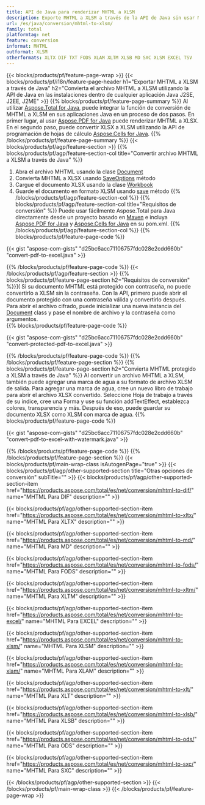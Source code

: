 ```yaml
---
title: API de Java para renderizar MHTML a XLSM
description: Exporte MHTML a XLSM a través de la API de Java sin usar Microsoft Excel o Adobe Reader
url: /es/java/conversion/mhtml-to-xlsm/
family: total
platformtag: net
feature: conversion
informat: MHTML
outformat: XLSM
otherformats: XLTX DIF TXT FODS XLAM XLTM XLSB MD SXC XLSM EXCEL TSV
---
```

{{< blocks/products/pf/feature-page-wrap >}}
{{< blocks/products/pf/i18n/feature-page-header h1="Exportar MHTML a XLSM a través de Java" h2="Convierta el archivo MHTML a XLSM utilizando la API de Java en las instalaciones dentro de cualquier aplicación Java J2SE, J2EE, J2ME" >}}
{{% blocks/products/pf/feature-page-summary %}}
Al utilizar [Aspose.Total for Java](https://products.aspose.com/total/java/), puede integrar la función de conversión de MHTML a XLSM en sus aplicaciones Java en un proceso de dos pasos. En primer lugar, al usar [Aspose.PDF for Java](https://products.aspose.com/pdf/java/) puede renderizar MHTML a XLSX. En el segundo paso, puede convertir XLSX a XLSM utilizando la API de programación de hojas de cálculo [Aspose.Cells for Java](https://products.aspose.com/cells/java/).
{{% /blocks/products/pf/feature-page-summary  %}}
{{< blocks/products/pf/agp/feature-section >}}
{{% blocks/products/pf/agp/feature-section-col title="Convertir archivo MHTML a XLSM a través de Java" %}}
1. Abra el archivo MHTML usando la clase [Document](https://apireference.aspose.com/pdf/java/com.aspose.pdf/Document)
2. Convierta MHTML a XLSX usando [SaveOptions](https://apireference.aspose.com/pdf/java/com.aspose.pdf/Document#save-java.lang.String-com.aspose.pdf.SaveOptions-) método
3. Cargue el documento XLSX usando la clase [Workbook](https://apireference.aspose.com/cells/java/com.aspose.cells/Workbook)
4. Guarde el documento en formato XLSM usando [save](https://apireference.aspose.com/cells/java/com.aspose.cells/workbook#save(java.lang.String,%20com.aspose.cells.GuardarOpciones)) método
{{% /blocks/products/pf/agp/feature-section-col %}}
{{% blocks/products/pf/agp/feature-section-col title="Requisitos de conversión" %}}
Puede usar fácilmente Aspose.Total para Java directamente desde un proyecto basado en [Maven](https://repository.aspose.com/webapp/#/artifacts/browse/tree/General/repo/com/aspose/aspose-total) e incluya [Aspose.PDF for Java](https://docs.aspose.com/pdf/java/installation/) y [Aspose.Cells for Java](https://docs.aspose.com/cells/java/installation/) en su pom.xml.
{{% /blocks/products/pf/agp/feature-section-col %}}
{{% blocks/products/pf/feature-page-code %}}

{{< gist "aspose-com-gists" "d25bc6acc71106757fdc028e2cdd660b" "convert-pdf-to-excel.java" >}}


{{% /blocks/products/pf/feature-page-code %}}
{{< /blocks/products/pf/agp/feature-section >}}
{{% blocks/products/pf/feature-page-section  h2="Requisitos de conversión" %}}](
Si su documento MHTML está protegido con contraseña, no puede convertirlo a XLSM sin la contraseña. Con la API, primero puede abrir el documento protegido con una contraseña válida y convertirlo después. Para abrir el archivo cifrado, puede inicializar una nueva instancia del [Document](https://apireference.aspose.com/pdf/java/com.aspose.pdf/Document#Document-java.lang.String-java.lang.String-) class y pase el nombre de archivo y la contraseña como argumentos.  
{{% blocks/products/pf/feature-page-code %}}

{{< gist "aspose-com-gists" "d25bc6acc71106757fdc028e2cdd660b" "convert-protected-pdf-to-excel.java" >}}

{{% /blocks/products/pf/feature-page-code  %}}
{{% /blocks/products/pf/feature-page-section %}}
{{% blocks/products/pf/feature-page-section  h2="Convierta MHTML protegido a XLSM a través de Java" %}}
Al convertir un archivo MHTML a XLSM, también puede agregar una marca de agua a su formato de archivo XLSM de salida. Para agregar una marca de agua, cree un nuevo libro de trabajo para abrir el archivo XLSX convertido. Seleccione Hoja de trabajo a través de su índice, cree una Forma y use su función addTextEffect, establezca colores, transparencia y más. Después de eso, puede guardar su documento XLSX como XLSM con marca de agua. 
{{% blocks/products/pf/feature-page-code %}}

{{< gist "aspose-com-gists" "d25bc6acc71106757fdc028e2cdd660b" "convert-pdf-to-excel-with-watermark.java" >}}

{{% /blocks/products/pf/feature-page-code  %}}
{{% /blocks/products/pf/feature-page-section %}}
{{< blocks/products/pf/main-wrap-class isAutogenPage="true" >}}
{{< blocks/products/pf/agp/other-supported-section title="Otras opciones de conversión" subTitle="" >}}
{{< blocks/products/pf/agp/other-supported-section-item href="https://products.aspose.com/total/es/net/conversion/mhtml-to-dif/" name="MHTML Para DIF" description="" >}}

{{< blocks/products/pf/agp/other-supported-section-item href="https://products.aspose.com/total/es/net/conversion/mhtml-to-xltx/" name="MHTML Para XLTX" description="" >}}

{{< blocks/products/pf/agp/other-supported-section-item href="https://products.aspose.com/total/es/net/conversion/mhtml-to-md/" name="MHTML Para MD" description="" >}}

{{< blocks/products/pf/agp/other-supported-section-item href="https://products.aspose.com/total/es/net/conversion/mhtml-to-fods/" name="MHTML Para FODS" description="" >}}

{{< blocks/products/pf/agp/other-supported-section-item href="https://products.aspose.com/total/es/net/conversion/mhtml-to-xltm/" name="MHTML Para XLTM" description="" >}}

{{< blocks/products/pf/agp/other-supported-section-item href="https://products.aspose.com/total/es/net/conversion/mhtml-to-excel/" name="MHTML Para EXCEL" description="" >}}

{{< blocks/products/pf/agp/other-supported-section-item href="https://products.aspose.com/total/es/net/conversion/mhtml-to-xlsm/" name="MHTML Para XLSM" description="" >}}

{{< blocks/products/pf/agp/other-supported-section-item href="https://products.aspose.com/total/es/net/conversion/mhtml-to-xlam/" name="MHTML Para XLAM" description="" >}}

{{< blocks/products/pf/agp/other-supported-section-item href="https://products.aspose.com/total/es/net/conversion/mhtml-to-xlt/" name="MHTML Para XLT" description="" >}}

{{< blocks/products/pf/agp/other-supported-section-item href="https://products.aspose.com/total/es/net/conversion/mhtml-to-xlsb/" name="MHTML Para XLSB" description="" >}}

{{< blocks/products/pf/agp/other-supported-section-item href="https://products.aspose.com/total/es/net/conversion/mhtml-to-ods/" name="MHTML Para ODS" description="" >}}

{{< blocks/products/pf/agp/other-supported-section-item href="https://products.aspose.com/total/es/net/conversion/mhtml-to-sxc/" name="MHTML Para SXC" description="" >}}


{{< /blocks/products/pf/agp/other-supported-section >}}
{{< /blocks/products/pf/main-wrap-class >}}
{{< /blocks/products/pf/feature-page-wrap >}}